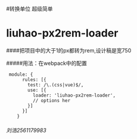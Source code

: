 #转换单位 超级简单
# liuhao-px2rem-loader
####把项目中的大于1的px都转为rem,设计稿是宽750

#####用法：在webpack中的配置

```
 module: {
      rules: [{
        test: /\.(css|vue)$/,
        use: [{
          loader: 'liuhao-px2rem-loader',
          // options her
        }]
      }]
    }
  ```
  ###### 刘浩2561179983
